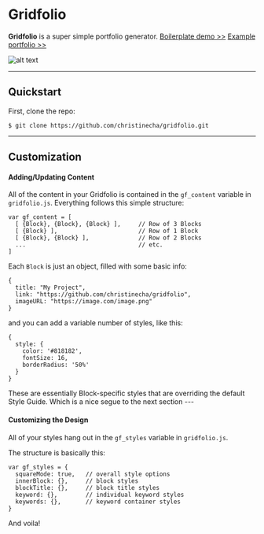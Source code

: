 **Gridfolio**
===============

**Gridfolio** is a super simple portfolio generator.
[Boilerplate demo >>](http://christinecha.com/)
[Example portfolio >>](http://christinecha.github.io/gridfolio/)

![alt text](http://christinecha.github.io/gridfolio/assets/demo.png)

-------------

## Quickstart

First, clone the repo:

```
$ git clone https://github.com/christinecha/gridfolio.git
```

-------------

## Customization

#### Adding/Updating Content

All of the content in your Gridfolio is contained in the `gf_content` variable in `gridfolio.js`. Everything follows this simple structure:

```
var gf_content = [
  [ {Block}, {Block}, {Block} ],     // Row of 3 Blocks
  [ {Block} ],                       // Row of 1 Block
  [ {Block}, {Block} ],              // Row of 2 Blocks
  ...                                // etc.
]
```

Each `Block` is just an object, filled with some basic info:

```
{
  title: "My Project",
  link: "https://github.com/christinecha/gridfolio",
  imageURL: "https://image.com/image.png"
}
```

and you can add a variable number of styles, like this:

```
{
  style: {
    color: '#818182',
    fontSize: 16,
    borderRadius: '50%'
  }
}
```

These are essentially Block-specific styles that are overriding the default Style Guide. Which is a nice segue to the next section ---


#### Customizing the Design

All of your styles hang out in the `gf_styles` variable in `gridfolio.js`.

The structure is basically this:

```
var gf_styles = {
  squareMode: true,   // overall style options
  innerBlock: {},     // block styles
  blockTitle: {},     // block title styles
  keyword: {},        // individual keyword styles
  keywords: {},       // keyword container styles
}
```

And voila!
